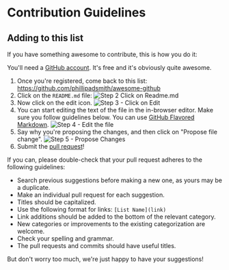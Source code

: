 # Contribution Guidelines

## Adding to this list

If you have something awesome to contribute, this is how you do it:

You'll need a [GitHub account](https://github.com/join). It's free and it's obviously quite awesome.

1. Once you're registered, come back to this list: https://github.com/phillipadsmith/awesome-github
2. Click on the `README.md` file: ![Step 2 Click on Readme.md](https://cloud.githubusercontent.com/assets/170270/9402920/53a7e3ea-480c-11e5-9d81-aecf64be55eb.png)
3. Now click on the edit icon. ![Step 3 - Click on Edit](https://cloud.githubusercontent.com/assets/170270/9402927/6506af22-480c-11e5-8c18-7ea823530099.png)
4. You can start editing the text of the file in the in-browser editor. Make sure you follow guidelines below. You can use [GitHub Flavored Markdown](https://help.github.com/articles/github-flavored-markdown/). ![Step 4 - Edit the file](https://cloud.githubusercontent.com/assets/170270/9402932/7301c3a0-480c-11e5-81f5-7e343b71674f.png)
5. Say why you're proposing the changes, and then click on "Propose file change". ![Step 5 - Propose Changes](https://cloud.githubusercontent.com/assets/170270/9402937/7dd0652a-480c-11e5-9138-bd14244593d5.png)
6. Submit the [pull request](https://help.github.com/articles/using-pull-requests/)!

If you can, please double-check that your pull request adheres to the following guidelines:

- Search previous suggestions before making a new one, as yours may be a duplicate.
- Make an individual pull request for each suggestion.
- Titles should be capitalized.
- Use the following format for links: `[List Name](link)`
- Link additions should be added to the bottom of the relevant category.
- New categories or improvements to the existing categorization are welcome.
- Check your spelling and grammar.
- The pull requests and commits should have useful titles.

But don't worry too much, we're just happy to have your suggestions!
